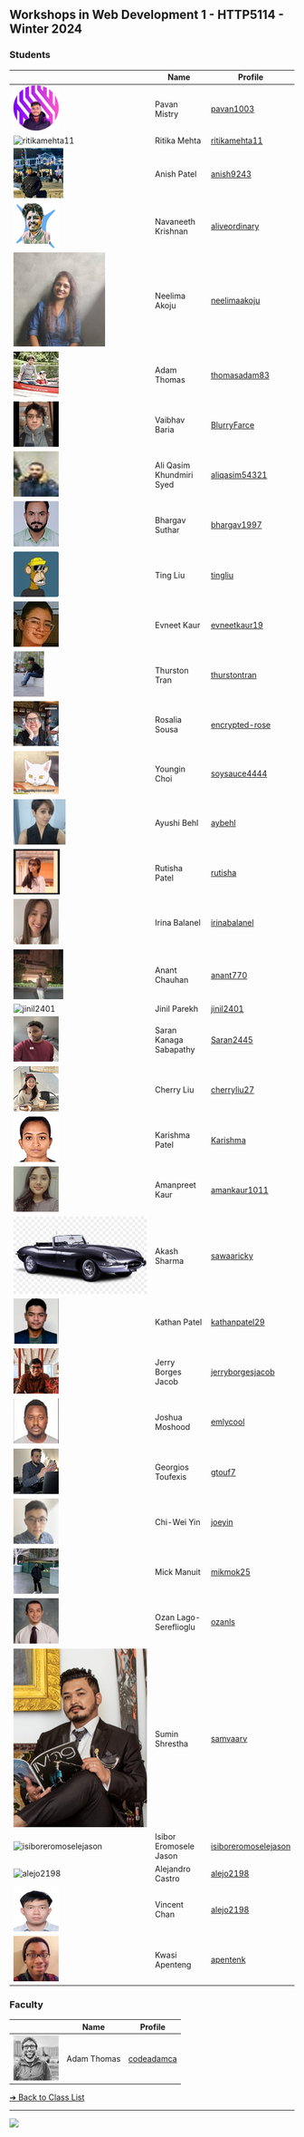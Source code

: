 <style>@import url("//readme.codeadam.ca/readme.css");</style>

## Workshops in Web Development 1 - HTTP5114 - Winter 2024

### Students

|                                          | Name        | Profile                               |
| ---------------------------------------- | ----------- | ------------------------------------- |
| ![pavan1003](images/pavan_1003.png) | Pavan Mistry | [pavan1003](students/pavan1003) |
| ![ritikamehta11](images/.jpg) | Ritika Mehta | [ritikamehta11](students/ritikamehta11) |
| ![anish9243](images/anish-9243.jpg) | Anish Patel | [anish9243](students/anish9243) |
| ![aliveordinary](images/aliveordinary.png) | Navaneeth Krishnan | [aliveordinary](students/aliveordinary.markdown) |
| ![neelimaakoju](images/neelimaakoju.png) | Neelima Akoju |[neelimaakoju](students/neelimaakoju.markdown) |
| ![thomasadam83](images/thomasadam83.jpg) | Adam Thomas | [thomasadam83](students/thomasadam83) |
| ![BlurryFarce](images/vaibhav.jpg) | Vaibhav Baria | [BlurryFarce](students/blurryfarce.md) |
| ![aliqasim54321](images/aliqasim54321%20(1).jpg) | Ali Qasim Khundmiri Syed | [aliqasim54321](students/aliqasim54321) |
| ![bhargav1997](images/bhargav1997.jpeg) | Bhargav Suthar | [bhargav1997](students/bhargav1997) |
| ![tingliu](images/unlimitedting.jpg) | Ting Liu | [tingliu](students/unlimitedting.markdown)      |
| ![evneetkaur19](images/evneetkaur19.jpg) | Evneet Kaur | [evneetkaur19](students/Evneetkaur19) |
| ![thurstontran](images/thurstontran.png) | Thurston Tran | [thurstontran](students/thurstontran) |
| ![encrypted-rose](images/encryptedrose.jpg) |Rosalia Sousa | [encrypted-rose](students/encryptedrose..markdown)|
| ![soysauce4444](images/soysauce4444.png) | Youngin Choi | [soysauce4444](students/soysauce4444) |
| ![aybehl](images/aybehl.png) | Ayushi Behl | [aybehl](students/ayushibehl.markdown) |
| ![rutisha](images/Rutisha%20Patel.png)   | Rutisha Patel | [rutisha](students/rutisha.markdown)  |
| ![irinabalanel](images/irinabalanel.jpg) | Irina Balanel | [irinabalanel](students/irinabalanel.markdown) |
| ![anant770](images/anantchauhan.jpeg) | Anant Chauhan | [anant770](students/anant770git) |
| ![jinil2401](images/jinil(1).jpg) | Jinil Parekh | [jinil2401](students/jinil2401) |
| ![Saran2445](images/Saran2445.jpg) | Saran Kanaga Sabapathy | [Saran2445](students/Saran2445) |
| ![cherryliu27](images/cherryliu27.jpg) | Cherry Liu | [cherryliu27](students/cherryliu27) |
| ![Karishma](images/Karishma271.jpg) | Karishma Patel | [Karishma](students/Karishma271) |
| ![amankaur1011](images/amankaur1011.jpg) |Amanpreet Kaur | [amankaur1011](students/amankaur1011.md) |
| ![sawaricky](images/sawaricky.jpg) | Akash Sharma | [sawaaricky](students/sawaricky.markdown) |
| ![kathanpatel29](/images/kathan.jpg) | Kathan Patel | [kathanpatel29](/students/kathanpatel29.markdown) |
| ![jerryborgesjacob](images/jerryborgesjacob.jpg) | Jerry Borges Jacob | [jerryborgesjacob](students/jerryborgesjacob.markdown) |
| ![emlycool](images/emlycool.jpg) | Joshua Moshood | [emlycool](students/emlycool) |
| ![gtouf7](images/gtouf7.JPEG) | Georgios Toufexis | [gtouf7](students/gtouf7) |
| ![joeyin](images/joeyin.png) | Chi-Wei Yin | [joeyin](students/joeyin) |
| ![mikmok25](images/mikmok25.jpg) | Mick Manuit | [mikmok25](student/mikmok25) |
| ![ozanls](images/ozanls.png) | Ozan Lago-Sereflioglu | [ozanls](students/ozanls.markdown) |
| ![samvaarv](images/samvaarv.jpg) | Sumin Shrestha | [samvaarv](students/samvaarv) |
| ![isiboreromoselejason](images/IsiborEromosele1) | Isibor Eromosele Jason | [isiboreromoselejason](students/isiboreromoselejason.markdown) |
| ![alejo2198](images/alejo2198.jpg) | Alejandro Castro | [alejo2198](students/alejo2198) |
| ![vincent1224](images/vincentchan1224.jpg) | Vincent Chan | [alejo2198](students/vincentchan1224) |
| ![apentenk](images/apentenk.jpg) | Kwasi Apenteng | [apentenk](students/apentenk) |

### Faculty

|                                       | Name        | Profile                          |
| ------------------------------------- | ----------- | -------------------------------- |
| ![Adam Thomas](images/codeadamca.png) | Adam Thomas | [codeadamca](faculty/codeadamca) |


[&#10132; Back to Class List](/)

---

<a href="https://brickmmo.com">
<img src="https://brickmmo.com/images/brickmmo-logo-horizontal.jpg" width="100">
</a>
